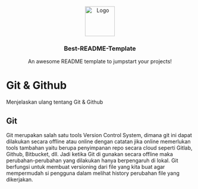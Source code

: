 <!-- PROJECT LOGO -->
<br />
<p align="center">
<!--   <a href="https://github.com/othneildrew/Best-README-Template"> -->
    <img src="images/logo.png" alt="Logo" width="80" height="80">
<!--   </a> -->

  <h3 align="center">Best-README-Template</h3>

  <p align="center">
    An awesome README template to jumpstart your projects!
  </p>
</p>

# Git & Github

Menjelaskan ulang tentang Git & Github

## Git

Git merupakan salah satu tools Version Control System, dimana git ini dapat dilakukan secara offline atau online dengan catatan jika online memerlukan tools tambahan yaitu berupa penyimpanan repo secara cloud seperti Gitlab, Github, Bitbucket, dll. Jadi ketika Git di gunakan secara offline maka perubahan-perubahan yang dilakukan hanya berpengaruh di lokal. Git berfungsi untuk membuat versioning dari file yang kita buat agar mempermudah si pengguna dalam melihat history perubahan file yang dikerjakan.
